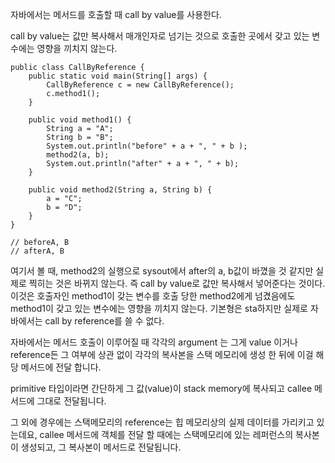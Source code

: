 자바에서는 메서드를 호출할 때 call by value를 사용한다.

call by value는 값만 복사해서 매개인자로 넘기는 것으로 호출한 곳에서 갖고 있는 변수에는 영향을 끼치지 않는다.

```
public class CallByReference {
	public static void main(String[] args) {
		CallByReference c = new CallByReference();
		c.method1();
	}
	
	public void method1() {
		String a = "A";
		String b = "B";
		System.out.println("before" + a + ", " + b );
		method2(a, b);
		System.out.println("after" + a + ", " + b);
	}
	
	public void method2(String a, String b) {
		a = "C";
		b = "D";
	}
}

// beforeA, B
// afterA, B
```

여기서 볼 때, method2의 실행으로 sysout에서 after의 a, b값이 바꼈을 것 같지만 실제로 찍히는 것은 바뀌지 않는다. 즉 call by value로 값만 복사해서 넣어준다는 것이다. 이것은 호출자인 method1이 갖는 변수를 호출 당한 method2에게 넘겼음에도 method1이 갖고 있는 변수에는 영향을 끼치지 않는다. 기본형은 sta하지만 실제로 자바에서는 call by reference를 쓸 수 없다.

자바에서는 메서드 호출이 이루어질 때 각각의 argument 는 그게 value 이거나 reference든 그 여부에 상관 없이 각각의 복사본을 스택 메모리에 생성 한 뒤에 이걸 해당 메서드에 전달 합니다.

primitive 타입이라면 간단하게 그 값(value)이 stack memory에 복사되고 callee 메서드에 그대로 전달됩니다.

그 외에 경우에는 스택메모리의 reference는 힙 메모리상의 실제 데이터를 가리키고 있는데요, callee 메서드에 객체를 전달 할 때에는 스택메모리에 있는 레퍼런스의 복사본이 생성되고, 그 복사본이 메서드로 전달됩니다. 